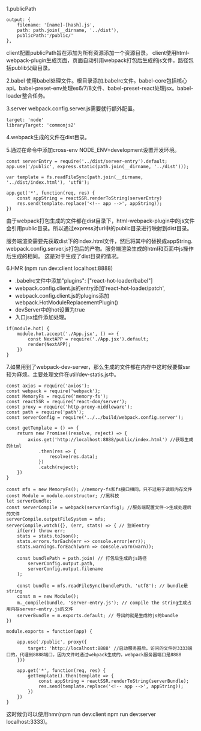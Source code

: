 1.publicPath
```
output: {
    filename: '[name]-[hash].js',
    path: path.join(__dirname, '../dist'),
    publicPath:'/public/'
},
```
client配置publicPath旨在添加为所有资源添加一个资源目录。
client使用html-webpack-plugin生成页面，页面自动引用webpack打包后生成的js文件，路径包括publib父级目录。

2.babel
使用babel处理文件。根目录添加.babelrc文件。babel-core包括核心api。babel-preset-env处理es6/7/8文件、babel-preset-react处理jsx。babel-loader整合任务。

3.server
webpack.config.server.js需要就行额外配置。
```
target: 'node'
libraryTarget: 'commonjs2'
```

4.webpack生成的文件在dist目录。

5.通过在命令中添加cross-env NODE_ENV=development设置开发环境。
```
const serverEntry = require('../dist/server-entry').default;
app.use('/public', express.static(path.join(__dirname, '../dist')));

var template = fs.readFileSync(path.join(__dirname, '../dist/index.html'), 'utf8');

app.get('*', function(req, res) {
    const appString = reactSSR.renderToString(serverEntry)
    res.send(template.replace('<!-- app -->', appString));
})
```
由于webpack打包生成的文件都在dist目录下，html-webpack-plugin中的js文件会引用public目录。所以通过express对url中的public目录进行映射到dist目录。

服务端渲染需要先获取dist下的index.html文件，然后将其中的<!-- app -->替换成appString. webpack.config.server.js打包后的产物。服务端渲染生成的html和页面中js操作后生成的相同。
这是对于生成了dist目录的情况。

6.HMR (npm run dev:client localhost:8888)
- .babelrc文件中添加"plugins": ["react-hot-loader/babel"]
- webpack.config.client.js的entry添加'react-hot-loader/patch',
- webpack.config.client.js的plugins添加webpack.HotModuleReplacementPlugin()
- devServer中的hot设置为true
- 入口jsx组件添加处理。
```
if(module.hot) {
    module.hot.accept('./App.jsx', () => {
        const NextAPP = require('./App.jsx').default;
        render(NextAPP);
    })
}
```

7.如果用到了webpack-dev-server，那么生成的文件都在内存中这时候要做ssr较为麻烦。主要处理文件在util/dev-statis.js中。
```
const axios = require('axios');
const webpack = require('webpack');
const MemoryFs = require('memory-fs');
const reactSSR = require('react-dom/server');
const proxy = require('http-proxy-middleware');
const path = require('path');
const serverConfig = require('../../build/webpack.config.server');

const getTemplate = () => {
    return new Promise((resolve, reject) => {
        axios.get('http://localhost:8888/public/index.html') //获取生成的html
            .then(res => {
                resolve(res.data);
            })
            .catch(reject);
    })
}

const mfs = new MemoryFs(); //memory-fs和fs接口相同，只不过用于读取内存文件
const Module = module.constructor; //黑科技
let serverBundle;
const serverCompile = webpack(serverConfig); //服务端配置文件->生成处理后的文件
serverCompile.outputFileSystem = mfs;
serverCompile.watch({}, (err, stats) => { // 监听entry
    if(err) throw err;
    stats = stats.toJson();
    stats.errors.forEach(err => console.error(err));
    stats.warnings.forEach(warn => console.warn(warn));

    const bundlePath = path.join( // 打包后生成的js路径
        serverConfig.output.path,
        serverConfig.output.filename
    );

    const bundle = mfs.readFileSync(bundlePath, 'utf8'); // bundle是string
    const m = new Module();
    m._compile(bundle, 'server-entry.js'); // compile the string生成占用内存server-entry.js的文件
    serverBundle = m.exports.default; // 导出的就是生成的js的bundle
})

module.exports = function(app) {
    
    app.use('/public', proxy({
        target: 'http://localhost:8888' //启动服务器后，访问的文件时3333端口的，代理到8888端口，因为文件时通过webpack生成的，webpack服务器端口是8888
    }))
    
    app.get('*', function(req, res) {
        getTemplate().then(template => {
            const appString = reactSSR.renderToString(serverBundle);
            res.send(template.replace('<!-- app -->', appString));
        })
    })
}
```
这时候仍可以使用hmr(npm run dev:client npm run dev:server localhost:3333)。
